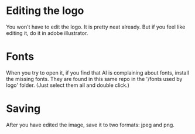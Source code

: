 # Editing the logo

You won't have to edit the logo. It is pretty neat already. But if you feel like editing it, do it in adobe illustrator.

# Fonts

When you try to open it, if you find that AI is complaining about fonts, install the missing fonts. They are found in this same repo in the '/fonts used by logo' folder. (Just select them all and double click.)

# Saving
After you have edited the image, save it to two formats: jpeg and png.